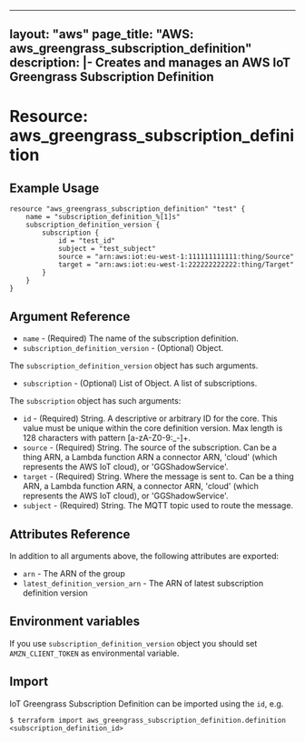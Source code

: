 
---
layout: "aws"
page_title: "AWS: aws_greengrass_subscription_definition"
description: |-
    Creates and manages an AWS IoT Greengrass Subscription Definition
---

# Resource: aws_greengrass_subscription_definition

## Example Usage

```hcl
resource "aws_greengrass_subscription_definition" "test" {
	name = "subscription_definition_%[1]s"
	subscription_definition_version {
		subscription {
			id = "test_id"
			subject = "test_subject"
			source = "arn:aws:iot:eu-west-1:111111111111:thing/Source"
			target = "arn:aws:iot:eu-west-1:222222222222:thing/Target"	
		}
	}
}
```

## Argument Reference
* `name` - (Required) The name of the subscription definition.
* `subscription_definition_version` - (Optional) Object.

The `subscription_definition_version` object has such arguments.
* `subscription` - (Optional) List of Object. A list of subscriptions.

The `subscription` object has such arguments:
* `id` - (Required) String. A descriptive or arbitrary ID for the core. This value must be unique within the core definition version. Max length is 128 characters with pattern [a-zA-Z0-9:_-]+.
* `source` - (Required) String. The source of the subscription. Can be a thing ARN, a Lambda function ARN a connector ARN, 'cloud' (which represents the AWS IoT cloud), or 'GGShadowService'.
* `target` - (Required) String. Where the message is sent to. Can be a thing ARN, a Lambda function ARN, a connector ARN, 'cloud' (which represents the AWS IoT cloud), or 'GGShadowService'.
* `subject` - (Required) String. The MQTT topic used to route the message.

## Attributes Reference
In addition to all arguments above, the following attributes are exported:
* `arn` - The ARN of the group
* `latest_definition_version_arn` - The ARN of latest subscription definition version

## Environment variables
If you use `subscription_definition_version` object you should set `AMZN_CLIENT_TOKEN` as environmental variable.

## Import
IoT Greengrass Subscription Definition can be imported using the `id`, e.g.
```
$ terraform import aws_greengrass_subscription_definition.definition <subscription_definition_id>
``` 